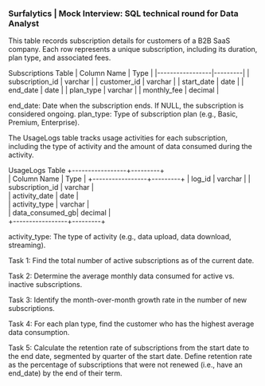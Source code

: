 ### Surfalytics | Mock Interview: SQL technical round for Data Analyst

This table records subscription details for customers of a B2B SaaS company. Each row represents a unique subscription, including its duration, plan type, and associated fees.

Subscriptions Table
| Column Name     | Type    |
|-----------------|---------|
| subscription_id | varchar |
| customer_id     | varchar |
| start_date      | date    |
| end_date        | date    |
| plan_type       | varchar |
| monthly_fee     | decimal |


end_date: Date when the subscription ends. If NULL, the subscription is considered ongoing.
plan_type: Type of subscription plan (e.g., Basic, Premium, Enterprise).


The UsageLogs table tracks usage activities for each subscription, including the type of activity and the amount of data consumed during the activity.

UsageLogs Table
+-----------------+---------+          
| Column Name     | Type    | 
+-----------------+---------+
| log_id          | varchar | 
| subscription_id | varchar |     
| activity_date   | date    |   
| activity_type   | varchar |   
| data_consumed_gb| decimal |     
+-----------------+---------+

activity_type: The type of activity (e.g., data upload, data download, streaming).

Task 1: Find the total number of active subscriptions as of the current date.

Task 2: Determine the average monthly data consumed for active vs. inactive subscriptions.

Task 3: Identify the month-over-month growth rate in the number of new subscriptions.

Task 4: For each plan type, find the customer who has the highest average data consumption.

Task 5: Calculate the retention rate of subscriptions from the start date to the end date, segmented by quarter of the start date. Define retention rate as the percentage of subscriptions that were not renewed (i.e., have an end_date) by the end of their term.
